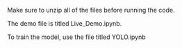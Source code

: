 Make sure to unzip all of the files before running the code. 

The demo file is titled Live_Demo.ipynb.

To train the model, use the file titled YOLO.ipynb
